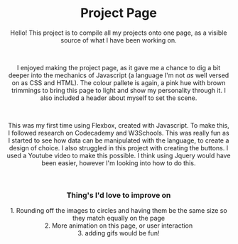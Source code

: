 <h1 align = "center">Project Page</h1> 


<p align = "center">Hello! This project is to compile all my projects onto one page, as a visible source of what I have been working on. </p><br>

<p align = "center"> I enjoyed making the project page, as it gave me a chance to dig a bit deeper into the mechanics of Javascript (a language I'm not <em>as</em> well versed on as CSS and HTML). The colour pallete is again, a pink hue with brown trimmings to bring this page to light and show my personality through it. I also included a header about myself to set the scene. </p><br>


<p align = "center"> This was my first time using Flexbox, created with Javascript. To make this, I followed research on Codecademy and W3Schools. This was really fun as I started to see how data can be manipulated with the language, to create a design of choice. I also struggled in this project with creating the buttons. I used a Youtube video to make this possible. I think using Jquery would have been easier, however I'm looking into how to do this.</p><br>


<h3 align = "center"><b>Thing's I'd love to improve on</h3></b>
<p align = "center">1. Rounding off the images to circles and having them be the same size so they match equally on the page<br>
2. More animation on this page, or user interaction<br>
3. adding gifs would be fun!</p>
